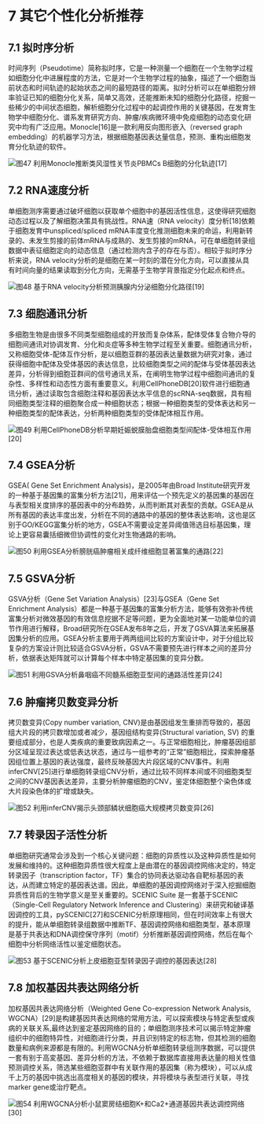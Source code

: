 # 7 其它个性化分析推荐

## **7.1 拟时序分析**

时间序列（Pseudotime）简称拟时序，它是一种测量一个细胞在一个生物学过程如细胞分化中进展程度的方法，它是对一个生物学过程的抽象，描述了一个细胞当前状态和时间轨迹的起始状态之间的最短路径的距离。拟时分析可以在单细胞分辨率验证已知的细胞分化关系，简单又高效，还能推断未知的细胞分化路径，挖掘一些稀少的中间状态细胞，解析细胞分化过程中的起调控作用的关键基因，在发育生物学中细胞分化、谱系发育研究方向、肿瘤/疾病微环境中免疫细胞的动态变化研究中均有广泛应用。Monocle\[16]是一款利用反向图形嵌入（reversed graph embedding）的机器学习方法，根据细胞基因表达量信息，预测、重构出细胞发育分化轨迹的软件。

![图47 利用Monocle推断类风湿性关节炎PBMCs B细胞的分化轨迹\[17\]](<../../../.gitbook/assets/image (17).png>)



## **7.2 RNA速度分析**

单细胞测序需要通过破坏细胞以获取单个细胞中的基因活性信息，这使得研究细胞动态过程以及了解细胞决策具有挑战性。RNA速（RNA velocity）度分析\[18]依赖于细胞发育中unspliced/spliced mRNA丰度变化推测细胞未来的命运，利用新转录的、未发生剪接的前体mRNA与成熟的、发生剪接的mRNA，可在单细胞转录组数据中表征细胞定向的动态信息（通过检测内含子的存在与否）。相较于拟时序分析来说，RNA velocity分析的是细胞在某一时刻的潜在分化方向，可以直接从具有时间向量的结果读取到分化方向，无需基于生物学背景指定分化起点和终点。

![图48 基于RNA velocity分析预测胰腺内分泌细胞分化路径\[19\]](<../../../.gitbook/assets/image (12).png>)

## **7.3 细胞通讯分析**

多细胞生物是由很多不同类型细胞组成的开放而复杂体系，配体受体复合物介导的细胞间通讯对协调发育、分化和炎症等多种生物学过程至关重要。细胞通讯分析，又称细胞受体-配体互作分析，是以细胞亚群的基因表达量数据为研究对象，通过获得细胞中配体及受体基因的表达信息，比较细胞类型之间的配体与受体基因表达差异，分析得到细胞亚群间的信号通讯关系，在阐明生物学过程中细胞间通讯的复杂性、多样性和动态性方面有重要意义。利用CellPhoneDB\[20]软件进行细胞通讯分析，通过读取包含细胞注释和基因表达水平信息的scRNA-seq数据，具有相同细胞类型注释的细胞聚合成一种细胞状态；根据一种细胞类型的受体表达和另一种细胞类型的配体表达，分析两种细胞类型的受体配体相互作用。

![图49 利用CellPhoneDB分析早期妊娠蜕膜胎盘细胞类型间配体-受体相互作用\[20\]](<../../../.gitbook/assets/image (25).png>)

## **7.4 GSEA分析**

GSEA( Gene Set Enrichment Analysis)，是2005年由Broad Institute研究开发的一种基于基因集的富集分析方法\[21]，用来评估一个预先定义的基因集的基因在与表型相关度排序的基因表中的分布趋势，从而判断其对表型的贡献。GSEA是从所有基因的表达丰度出发，分析在不同的通路中的基因的整体表达影响，这也是区别于GO/KEGG富集分析的地方，GSEA不需要设定差异阈值筛选目标基因集，理论上更容易囊括细微但协调性的变化对生物通路的影响。

![图50 利用GSEA分析膀胱癌肿瘤相关成纤维细胞显著富集的通路\[22\]](<../../../.gitbook/assets/image (18).png>)

## **7.5 GSVA分析**

GSVA分析（Gene Set Variation Analysis）\[23]与GSEA（Gene Set Enrichment Analysis）都是一种基于基因集的富集分析方法，能够有效弥补传统富集分析对微效基因的有效信息挖据不足等问题，更为全面地对某一功能单位的调节作用进行解释，Broad研究所在GSEA发布8年之后，开发了GSVA算法来拓展基因集分析的应用。GSEA分析主要用于两两组间比较的方案设计中，对于分组比较复杂的方案设计则比较适合GSVA分析，GSVA不需要预先进行样本之间的差异分析，依据表达矩阵就可以计算每个样本中特定基因集的变异分数。

![图51 利用GSVA分析鼻咽癌不同髓系细胞亚型间的通路活性差异\[24\]](<../../../.gitbook/assets/image (16).png>)

## **7.6 肿瘤拷贝数变异分析**

拷贝数变异(Copy number variation, CNV)是由基因组发生重排而导致的，基因组大片段的拷贝数增加或者减少，基因组结构变异(Structural variation, SV) 的重要组成部分，也是人类疾病的重要致病因素之一。与正常细胞相比，肿瘤基因组部分区域呈现过表达或低表达状态，通过与一组参考的“正常”细胞相比，探索肿瘤基因组位置上基因的表达强度，最终反映基因大片段区域的CNV事件。利用inferCNV\[25]进行单细胞转录组CNV分析，通过比较不同样本间或不同细胞类型之间的CNV基因表达差异，主要分析肿瘤细胞的CNV，鉴定体细胞整个染色体或大片段染色体的扩增或缺失。

![图52 利用inferCNV揭示头颈部鳞状细胞癌大规模拷贝数变异\[26\]](<../../../.gitbook/assets/image (20).png>)

## **7.7 转录因子活性分析**

单细胞研究通常会涉及到一个核心关键问题：细胞的异质性以及这种异质性是如何发展和维持的。这种细胞异质性很大程度上是由潜在的基因调控网络决定的，特定转录因子（transcription factor，TF）集合的协同表达驱动各自靶标基因的表达，从而建立特定的基因表达谱。因此，单细胞的基因调控网络对于深入挖掘细胞异质性背后的生物学意义是至关重要的。SCENIC Suite 是一套基于SCENIC（Single-Cell Regulatory Network Inference and Clustering）来研究和破译基因调控的工具，pySCENIC\[27]和SCENIC分析原理相同，但在时间效率上有很大的提升，能从单细胞转录组数据中推断TF、基因调控网络和细胞类型，基本原理是基于共表达和DNA调控保守序列（motif）分析推断基因调控网络，然后在每个细胞中分析网络活性以鉴定细胞状态。

![图53 基于SCENIC分析上皮细胞亚型转录因子调控的基因表达\[28\]](<../../../.gitbook/assets/image (24).png>)

## **7.8 加权基因共表达网络分析**

加权基因共表达网络分析（Weighted Gene Co-expression Network Analysis, WGCNA）\[29]是构建基因共表达网络的常用方法，可以探索模块与特定表型或疾病的关联关系,最终达到鉴定基因网络的目的；单细胞测序技术可以揭示特定肿瘤组织中的细胞特异性，对细胞进行分类，并且识别特定的标志物，但其检测的细胞数量和病例来源都是有限的。利用WGCNA分析单细胞转录组测序数据，可以提供一套有别于高変基因、差异分析的方法，不依赖于数据库直接用表达量的相关性值预测调控关系，筛选某些细胞亚群中有关联作用的基因集（称为模块），可以从成千上万的基因中挑选出高度相关的基因的模块，并将模块与表型进行关联，寻找marker gene或治疗靶点。

![图54 利用WGCNA分析小鼠窦房结细胞K+和Ca2+通道基因共表达调控网络\[30\]](<../../../.gitbook/assets/image (13).png>)

#### &#x20;<a href="#a241" id="a241"></a>
